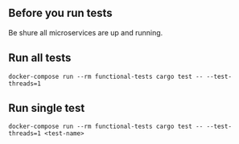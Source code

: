 ## Before you run tests

Be shure all microservices are up and running.

## Run all tests

```
docker-compose run --rm functional-tests cargo test -- --test-threads=1
```

## Run single test

```
docker-compose run --rm functional-tests cargo test -- --test-threads=1 <test-name>
```
